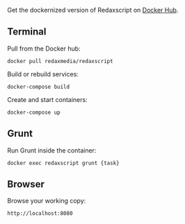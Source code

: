 Get the dockernized version of Redaxscript on [Docker Hub](https://hub.docker.com/r/redaxmedia/redaxscript).


Terminal
--------

Pull from the Docker hub:

```
docker pull redaxmedia/redaxscript
```

Build or rebuild services:

```
docker-compose build
```

Create and start containers:

```
docker-compose up
```


Grunt
-----

Run Grunt inside the container:

```
docker exec redaxscript grunt {task}
```


Browser
-------

Browse your working copy:

```
http://localhost:8080
```